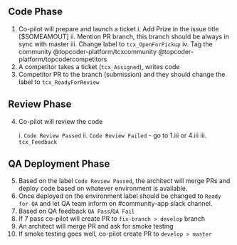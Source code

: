 ## Code Phase

1. Co-pilot will prepare and launch a ticket
	i.   Add Prize in the issue title [$SOMEAMOUT]
	ii.  Mention PR branch, this branch should be always in sync with master
	iii. Change label to `tcx_OpenForPickup`
	iv.  Tag the community @topcoder-platform/tcxcommunity @topcoder-platform/topcodercompetitors 	
2. A competitor takes a ticket (`tcx_Assigned`), writes code
3. Competitor PR to the branch (submission) and they should change the label to `tcx_ReadyForReview`

## Review Phase

4. Co-pilot will review the code 
	
	i.   `Code Review Passed` 
	ii.  `Code Review Failed` - go to 1.iii or 4.iii
	iii. `tcx_Feedback`

## QA Deployment Phase
	
5. Based on the label `Code Review Passed`, the architect will merge PRs and deploy code based on whatever environment is available. 
6. Once deployed on the environment label should be changed to `Ready for QA` and let QA team inform on #community-app slack channel.
7. Based on QA feedback `QA Pass`/`QA Fail`
8. If 7 pass co-pilot will create PR to `fix-branch > develop` branch
9. An architect will merge PR and ask for smoke testing
10. If smoke testing goes well, co-pilot create PR to `develop > master` 

